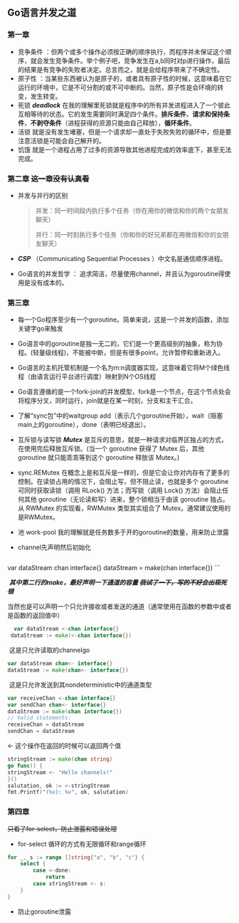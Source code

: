 ## Go语言并发之道

### 第一章

* 竞争条件 ：但两个或多个操作必须按正确的顺序执行，而程序并未保证这个顺序，就会发生竞争条件。举个例子吧，竞争发生在a,b同时对p进行操作，最后的结果是有竞争的失败者决定。总言而之，就是会给程序带来了不确定性。
* 原子性 ：当某些东西被认为是原子的，或者具有原子性的时候，这意味着在它运行的环境中，它是不可分割的或不可中断的。当然，原子性是会环境的转变，发生转变。
* 死锁 ***deadlock*** 在我的理解里死锁就是程序中的所有并发进程进入了一个彼此互相等待的状态。它的发生需要同时满足四个条件。**排斥条件**，**请求和保持条件**，**不剥夺条件**（进程获得的资源只能由自己释放），**循环条件**。
* 活锁 就是没有发生堵塞，但是一个请求却一直处于失败失败的循环中，但是要注意活锁是可能会自己解开的。
* 饥饿 就是一个进程占用了过多的资源导致其他进程完成的效率底下，甚至无法完成。  

### 第二章  ~~这一章没有认真看~~

* 并发与并行的区别

  > 并发：同一时间段内执行多个任务（你在用你的微信和你的两个女朋友聊天）
  >
  > 并行：同一时刻执行多个任务（你和你的好兄弟都在用微信和你的女朋友聊天）

* ***CSP*** （Communicating Sequential Processes ）中文名是通信顺序进程。
* Go语言的并发哲学  ： 追求简洁，尽量使用channel，并且认为goroutine得使用是没有成本的。

### 第三章

* 每一个Go程序至少有一个goroutine。简单来说，这是一个并发的函数，添加关键字go来触发

* Go语言中的goroutine是独一无二的，它们是一个更高级别的抽象，称为协程。(轻量级线程)，不能被中断，但是有很多point，允许暂停和重新进入。

* Go语言的主机托管机制是一个名为m:n调度器实现，这意味着它将M个绿色线程（由语言运行平台进行调度）映射到N个OS线程

* Go语言遵循的是一个fork-join的并发模型，fork是一个节点，在这个节点处会将程序分叉，同时运行，join就是在某一时刻，分支和主干汇合。

* 了解“sync包”中的waitgroup add（表示几个goroutine开始），wait（阻塞main上的goroutine），done（表明已经退出）。

* 互斥锁与读写锁 ***Mutex*** 是互斥的意思，就是一种请求对临界区独占的方式，在使用完后释放互斥锁。(当一个 goroutine 获得了 Mutex 后，其他 goroutine 就只能乖乖等到这个 goroutine 释放该 Mutex。)

* sync.REMutex 在概念上是和互斥是一样的，但是它会让你对内存有了更多的控制。在读锁占用的情况下，会阻止写，但不阻止读，也就是多个 goroutine 可同时获取读锁（调用 RLock() 方法；而写锁（调用 Lock() 方法）会阻止任何其他 goroutine（无论读和写）进来，整个锁相当于由该 goroutine 独占。从 RWMutex 的实现看，RWMutex 类型其实组合了 Mutex。通常建议使用的是RWMutex。

* 池 work-pool 我的理解就是任务数多于开的goroutine的数量，用来防止泄露

* channel先声明然后初始化 

    ```go
var dataStream chan interface{}
dataStream = make(chan interface{})
    ```

​      ***其中第二行的make，最好声明一下通道的容量 ~~我试了一下，写的不好会出现死锁~~***

​      当然也是可以声明一个只允许接收或者发送的通道（通常使用在函数的参数中或者是函数的返回值中）

```go
  var dataStream <-chan interface{}
 dataStream := make(<-chan interface{})  
```
​      这是只允许读取的channelgo

```go
var dataStream chan<- interface{}
dataStream := make(chan<- interface{})
```
​      这是只允许发送到其nondeterministic中的通道类型

```go
var receiveChan <-chan interface{}
var sendChan chan<- interface{}
dataStream := make(chan interface{})
// Valid statements:
receiveChan = dataStream
sendChan = dataStream
```

<- 这个操作在返回的时候可以返回两个值

```go
stringStream := make(chan string)
go func() {
stringStream <- "Hello channels!"
}()
salutation, ok := <-stringStream
fmt.Printf("(%v): %v", ok, salutation)
```

### 第四章 

~~只看了for-select，防止泄露和错误处理~~

* for-select  循环的方式有无限循环和range循环

```go
for _, s := range []string{"a", "b", "c"} {
	select {
		case <-done:
			return
		case stringStream <- s:
	}
}
```

* 防止goroutine泄露






